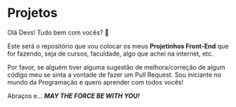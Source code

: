# **Projetos**

Olá Devs! Tudo bem com vocês? 🖖

Este será o repositório que vou colocar os meus **Projetinhos Front-End** que for fazendo, seja de cursos, faculdade, algo que achei na internet, etc.



Por favor, se alguém tiver alguma sugestão de melhora/correção de algum código meu se sinta a vontade de fazer um Pull Request.
Sou iniciante no mundo da Programação e quero aprender com todos vocês!

Abraços e...
***MAY THE FORCE BE WITH YOU!***